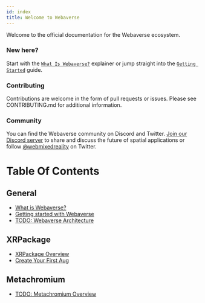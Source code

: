 ```yaml
---
id: index
title: Welcome to Webaverse
---
```


Welcome to the official documentation for the Webaverse ecosystem.

### New here?

Start with the [`What Is Webaverse?`](about.md) explainer or jump straight into the [`Getting Started`](getting-started.md) guide.

### Contributing

Contributions are welcome in the form of pull requests or issues. Please see CONTRIBUTING.md for additional information.

### Community

You can find the Webaverse community on Discord and Twitter. [Join our Discord server](https://discord.gg/MQNUGgB) to share and discuss the future of spatial applications or follow [@webmixedreality](https://twitter.com/webmixedreality/) on Twitter.

# Table Of Contents

## General
* [What is Webaverse?](about.md)
* [Getting started with Webaverse](getting-started.md)
* [TODO: Webaverse Architecture](architecture.md)

## XRPackage
* [XRPackage Overview](xrpackage-overview.md)
* [Create Your First Aug](creating-an-aug)

## Metachromium
* [TODO: Metachromium Overview](metachromium-overview.md)

